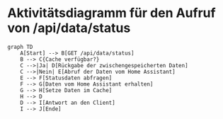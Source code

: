 # Aktivitätsdiagramm für den Aufruf von /api/data/status

```mermaid
graph TD
    A[Start] --> B[GET /api/data/status]
    B --> C{Cache verfügbar?}
    C -->|Ja| D[Rückgabe der zwischengespeicherten Daten]
    C -->|Nein| E[Abruf der Daten vom Home Assistant]
    E --> F[Statusdaten abfragen]
    F --> G[Daten vom Home Assistant erhalten]
    G --> H[Setze Daten im Cache]
    H --> D
    D --> I[Antwort an den Client]
    I --> J[Ende]

```
